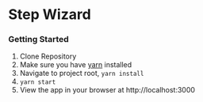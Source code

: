 # Step Wizard

### Getting Started

1.  Clone Repository
2.  Make sure you have [yarn](https://yarnpkg.com/en/docs/install#mac-stable) installed
3.  Navigate to project root, `yarn install`
4.  `yarn start`
5.  View the app in your browser at http://localhost:3000
